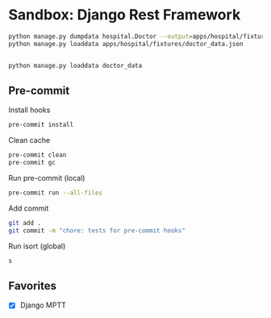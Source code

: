 # Sandbox: Django Rest Framework

```bash
python manage.py dumpdata hospital.Doctor --output=apps/hospital/fixtures/doctor_data.json
python manage.py loaddata apps/hospital/fixtures/doctor_data.json


python manage.py loaddata doctor_data
```

## Pre-commit

Install hooks

```bash
pre-commit install
```

Clean cache

```bash
pre-commit clean
pre-commit gc
```

Run pre-commit (local)

```bash
pre-commit run --all-files
```

Add commit

```bash
git add .
git commit -m "chore: tests for pre-commit hooks"
```

Run isort (global)

```bash
s
```

## Favorites

- [x] Django MPTT

